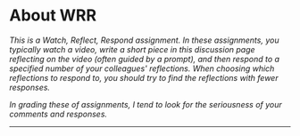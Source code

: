 About WRR
=========

_This is a *Watch, Reflect, Respond* assignment.  In these assignments,
you typically watch a video, write a short piece in this discussion page
reflecting on the video (often guided by a prompt), and then respond to
a specified number of your colleagues' reflections.  When choosing which
reflections to respond to, you should try to find the reflections with
fewer responses._

_In grading these of assignments, I tend to look for the seriousness
of your comments and responses._

---
